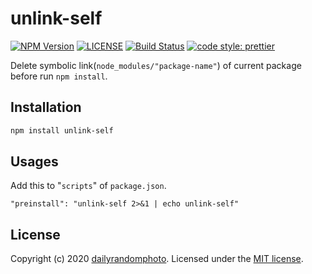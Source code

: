 # unlink-self

[![NPM Version][npm-version-image]][npm-url]
[![LICENSE][license-image]][license-url]
[![Build Status][travis-image]][travis-url]
[![code style: prettier][code-style-prettier-image]][code-style-prettier-url]

Delete symbolic link(`node_modules/"package-name"`) of current package before run `npm install`.

## Installation

```sh
npm install unlink-self
```

## Usages

Add this to "`scripts`" of `package.json`.

```
"preinstall": "unlink-self 2>&1 | echo unlink-self"
```

## License

Copyright (c) 2020 [dailyrandomphoto][my-url]. Licensed under the [MIT license][license-url].

[my-url]: https://github.com/dailyrandomphoto
[npm-url]: https://www.npmjs.com/package/unlink-self
[travis-url]: https://travis-ci.org/dailyrandomphoto/unlink-self
[license-url]: LICENSE
[code-style-prettier-url]: https://github.com/prettier/prettier
[npm-downloads-image]: https://img.shields.io/npm/dm/unlink-self
[npm-version-image]: https://img.shields.io/npm/v/unlink-self
[license-image]: https://img.shields.io/npm/l/unlink-self
[travis-image]: https://img.shields.io/travis/dailyrandomphoto/unlink-self
[code-style-prettier-image]: https://img.shields.io/badge/code_style-prettier-ff69b4.svg?style=flat-square
